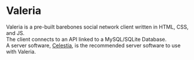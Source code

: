 # Valeria
Valeria is a pre-built barebones social network client written in HTML, CSS, and JS.<br>
The client connects to an API linked to a MySQL/SQLite Database.<br>
A server software, [Celestia](https://github.com/kitstudios/Celestia), is the recommended server software to use with Valeria.
